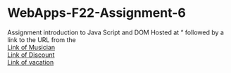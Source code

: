 # WebApps-F22-Assignment-6
Assignment introduction to Java Script and DOM
Hosted at “ followed by a link to the URL from the 
<br>
[Link of Musician](https://44-563-web-apps-f22.github.io/44563-webapps-assignment-6-jayachandranarala/musician.html)
<br>
[Link of Discount](https://44-563-web-apps-f22.github.io/44563-webapps-assignment-6-jayachandranarala/Discount.html)
<br>
[Link of vacation](https://44-563-web-apps-f22.github.io/44563-webapps-assignment-6-jayachandranarala/vacation.html)
